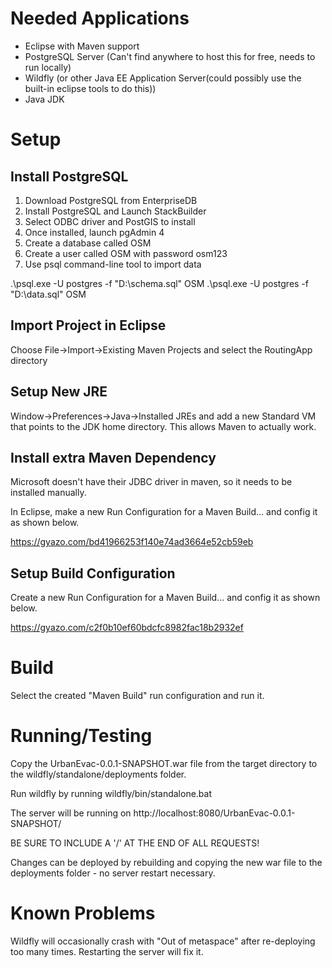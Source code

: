 # Needed Applications
* Eclipse with Maven support
* PostgreSQL Server (Can't find anywhere to host this for free, needs to run locally)
* Wildfly (or other Java EE Application Server(could possibly use the built-in eclipse tools to do this))
* Java JDK

# Setup
## Install PostgreSQL
1. Download PostgreSQL from EnterpriseDB
2. Install PostgreSQL and Launch StackBuilder
3. Select ODBC driver and PostGIS to install
4. Once installed, launch pgAdmin 4
5. Create a database called OSM
6. Create a user called OSM with password osm123
7. Use psql command-line tool to import data

.\psql.exe -U postgres -f "D:\schema.sql" OSM
.\psql.exe -U postgres -f "D:\data.sql" OSM

## Import Project in Eclipse
Choose File->Import->Existing Maven Projects and select the RoutingApp directory

## Setup New JRE
Window->Preferences->Java->Installed JREs and add a new Standard VM that points to the JDK home directory.
This allows Maven to actually work.

## Install extra Maven Dependency
Microsoft doesn't have their JDBC driver in maven, so it needs to be installed manually.

In Eclipse, make a new Run Configuration for a Maven Build... and config it as shown below.

https://gyazo.com/bd41966253f140e74ad3664e52cb59eb

## Setup Build Configuration
Create a new Run Configuration for a Maven Build... and config it as shown below.

https://gyazo.com/c2f0b10ef60bdcfc8982fac18b2932ef

# Build
Select the created "Maven Build" run configuration and run it.

# Running/Testing
Copy the UrbanEvac-0.0.1-SNAPSHOT.war file from the target directory to the wildfly/standalone/deployments folder.

Run wildfly by running wildfly/bin/standalone.bat

The server will be running on http://localhost:8080/UrbanEvac-0.0.1-SNAPSHOT/

BE SURE TO INCLUDE A '/' AT THE END OF ALL REQUESTS!

Changes can be deployed by rebuilding and copying the new war file to the deployments folder - no server restart necessary.

# Known Problems
Wildfly will occasionally crash with "Out of metaspace" after re-deploying too many times.
Restarting the server will fix it.